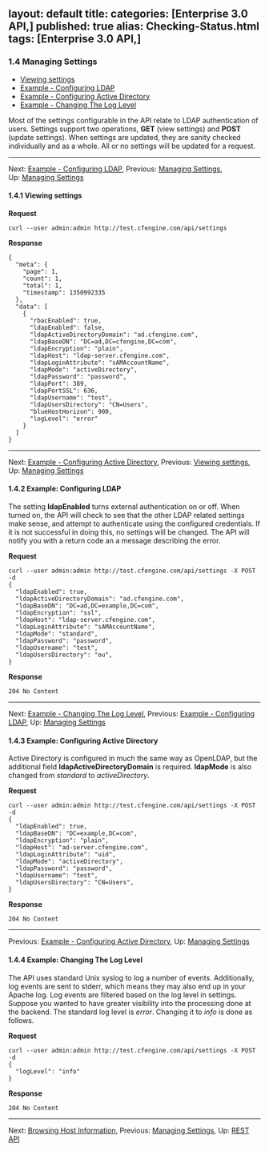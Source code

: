 layout: default
title: 
categories: [Enterprise 3.0 API,]
published: true
alias: Checking-Status.html
tags: [Enterprise 3.0 API,]
---
### 1.4 Managing Settings

-   [Viewing settings](/manuals/Enterprise-3-0-API#Viewing-settings)
-   [Example - Configuring
    LDAP](/manuals/Enterprise-3-0-API#Example-_002d-Configuring-LDAP)
-   [Example - Configuring Active
    Directory](/manuals/Enterprise-3-0-API#Example-_002d-Configuring-Active-Directory)
-   [Example - Changing The Log
    Level](/manuals/Enterprise-3-0-API#Example-_002d-Changing-The-Log-Level)

Most of the settings configurable in the API relate to LDAP
authentication of users. Settings support two operations, **GET** (view
settings) and **POST** (update settings). When settings are updated,
they are sanity checked individually and as a whole. All or no settings
will be updated for a request.

* * * * *

Next: [Example - Configuring
LDAP](/manuals/Enterprise-3-0-API#Example-_002d-Configuring-LDAP),
Previous: [Managing
Settings](/manuals/Enterprise-3-0-API#Managing-Settings), Up: [Managing
Settings](/manuals/Enterprise-3-0-API#Managing-Settings)

#### 1.4.1 Viewing settings

**Request**

    curl --user admin:admin http://test.cfengine.com/api/settings

**Response**

    {
      "meta": {
        "page": 1,
        "count": 1,
        "total": 1,
        "timestamp": 1350992335
      },
      "data": [
        {
          "rbacEnabled": true,
          "ldapEnabled": false,
          "ldapActiveDirectoryDomain": "ad.cfengine.com",
          "ldapBaseDN": "DC=ad,DC=cfengine,DC=com",
          "ldapEncryption": "plain",
          "ldapHost": "ldap-server.cfengine.com",
          "ldapLoginAttribute": "sAMAccountName",
          "ldapMode": "activeDirectory",
          "ldapPassword": "password",
          "ldapPort": 389,
          "ldapPortSSL": 636,
          "ldapUsername": "test",
          "ldapUsersDirectory": "CN=Users",
          "blueHostHorizon": 900,
          "logLevel": "error"
        }
      ]
    }

* * * * *

Next: [Example - Configuring Active
Directory](/manuals/Enterprise-3-0-API#Example-_002d-Configuring-Active-Directory),
Previous: [Viewing
settings](/manuals/Enterprise-3-0-API#Viewing-settings), Up: [Managing
Settings](/manuals/Enterprise-3-0-API#Managing-Settings)

#### 1.4.2 Example: Configuring LDAP

The setting **ldapEnabled** turns external authentication on or off.
When turned on, the API will check to see that the other LDAP related
settings make sense, and attempt to authenticate using the configured
credentials. If it is not successful in doing this, no settings will be
changed. The API will notify you with a return code an a message
describing the error.

**Request**

    curl --user admin:admin http://test.cfengine.com/api/settings -X POST -d
    {
      "ldapEnabled": true,
      "ldapActiveDirectoryDomain": "ad.cfengine.com",
      "ldapBaseDN": "DC=ad,DC=example,DC=com",
      "ldapEncryption": "ssl",
      "ldapHost": "ldap-server.cfengine.com",
      "ldapLoginAttribute": "sAMAccountName",
      "ldapMode": "standard",
      "ldapPassword": "password",
      "ldapUsername": "test",
      "ldapUsersDirectory": "ou",
    }

**Response**

    204 No Content

* * * * *

Next: [Example - Changing The Log
Level](/manuals/Enterprise-3-0-API#Example-_002d-Changing-The-Log-Level),
Previous: [Example - Configuring
LDAP](/manuals/Enterprise-3-0-API#Example-_002d-Configuring-LDAP),
Up: [Managing Settings](/manuals/Enterprise-3-0-API#Managing-Settings)

#### 1.4.3 Example: Configuring Active Directory

Active Directory is configured in much the same way as OpenLDAP, but the
additional field **ldapActiveDirectoryDomain** is required. **ldapMode**
is also changed from *standard* to *activeDirectory*.

**Request**

    curl --user admin:admin http://test.cfengine.com/api/settings -X POST -d
    {
      "ldapEnabled": true,
      "ldapBaseDN": "DC=example,DC=com",
      "ldapEncryption": "plain",
      "ldapHost": "ad-server.cfengine.com",
      "ldapLoginAttribute": "uid",
      "ldapMode": "activeDirectory",
      "ldapPassword": "password",
      "ldapUsername": "test",
      "ldapUsersDirectory": "CN=Users",
    }

**Response**

    204 No Content

* * * * *

Previous: [Example - Configuring Active
Directory](/manuals/Enterprise-3-0-API#Example-_002d-Configuring-Active-Directory),
Up: [Managing Settings](/manuals/Enterprise-3-0-API#Managing-Settings)

#### 1.4.4 Example: Changing The Log Level

The API uses standard Unix syslog to log a number of events.
Additionally, log events are sent to stderr, which means they may also
end up in your Apache log. Log events are filtered based on the log
level in settings. Suppose you wanted to have greater visibility into
the processing done at the backend. The standard log level is *error*.
Changing it to *info* is done as follows.

**Request**

    curl --user admin:admin http://test.cfengine.com/api/settings -X POST -d
    {
      "logLevel": "info"
    }

**Response**

    204 No Content

* * * * *

Next: [Browsing Host
Information](/manuals/Enterprise-3-0-API#Browsing-Host-Information),
Previous: [Managing
Settings](/manuals/Enterprise-3-0-API#Managing-Settings), Up: [REST
API](/manuals/Enterprise-3-0-API#REST-API)

